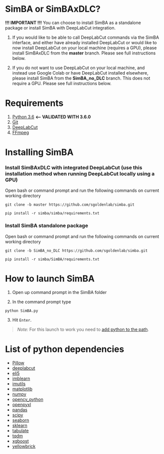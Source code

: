 # SimBA or SimBAxDLC?
**!!! IMPORTANT !!!**
You can choose to install SimBA as a standalone package or install SimBA with DeepLabCut integration.  

1) If you would like to be able to call DeepLabCut commands via the SimBA interface, and either have already installed DeepLabCut or would like to now install DeepLabCut on your local machine (requires a GPU), please install SimBAxDLC from the **master** branch.  Please see full instructions below.

2) If you do not want to use DeepLabCut on your local machine, and instead use Google Colab or have DeepLabCut installed elsewhere, please install SimBA from the **SimBA_no_DLC** branch. This does not require a GPU. Please see full instructions below.

# Requirements
1. [Python 3.6](https://www.python.org/downloads/release/python-360/)  **<-- VALIDATED WITH 3.6.0**
2. [Git](https://git-scm.com/downloads) 
3. [DeepLabCut](https://github.com/AlexEMG/DeepLabCut/blob/master/docs/installation.md)
4. [FFmpeg](https://m.wikihow.com/Install-FFmpeg-on-Windows)

# Installing SimBA 

### Install SimBAxDLC with integrated DeepLabCut (use this installation method when running DeepLabCut locally using a GPU)  
Open bash or command prompt and run the following commands on current working directory

```
git clone -b master https://github.com/sgoldenlab/simba.git

pip install -r simba/simba/requirements.txt
```

### Install SimBA standalone package
Open bash or command prompt and run the following commands on current working directory

```
git clone -b SimBA_no_DLC https://github.com/sgoldenlab/simba.git

pip install -r simba/SimBA/requirements.txt
```

# How to launch SimBA

1. Open up command prompt in the SimBA folder

2. In the command prompt type
```
python SimBA.py
```
3. Hit `Enter`.

>*Note:* For this launch to work you need to [add python to the path](https://datatofish.com/add-python-to-windows-path/). 

# List of python dependencies
* [Pillow](https://github.com/python-pillow/Pillow)
* [deeplabcut](https://github.com/AlexEMG/DeepLabCut)
* [eli5](https://github.com/TeamHG-Memex/eli5)
* [imblearn](https://github.com/scikit-learn-contrib/imbalanced-learn/tree/master/imblearn)
* [imutils](https://github.com/jrosebr1/imutils)
* [matplotlib](https://github.com/matplotlib/matplotlib)
* [numpy](https://github.com/numpy/numpy)
* [opencv_python](https://github.com/skvark/opencv-python)
* [openpyxl](https://github.com/chronossc/openpyxl)
* [pandas](https://github.com/pandas-dev/pandas)
* [scipy](https://github.com/scipy/scipy)
* [seaborn](https://github.com/mwaskom/seaborn)
* [sklearn](https://github.com/scikit-learn/scikit-learn)
* [tabulate](https://bitbucket.org/astanin/python-tabulate/src/master/)
* [tqdm](https://github.com/tqdm/tqdm)
* [xgboost](https://github.com/dmlc/xgboost)
* [yellowbrick](https://github.com/DistrictDataLabs/yellowbrick)
